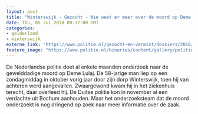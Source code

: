 ```yaml
---
layout: post
title: "Winterswijk - Gezocht - Wie weet er meer over de moord op Deme Lulaj?"
date: Thu, 05 Jul 2018 09:37:00 GMT
categories: 
- gelderland 
- winterswijk 
externe_link: "https://www.politie.nl/gezocht-en-vermist/dossiers/2018/demelulaj.html"
feature_image: "https://www.politie.nl/binaries/content/gallery/politie/nieuws/2018/juli/02-on/demelulaj2.jpg"
---
```


De Nederlandse politie doet al enkele maanden onderzoek naar de gewelddadige moord op Deme Lulaj. De 58-jarige man liep op een zondagmiddag in oktober vorig jaar door zijn dorp Winterswijk, toen hij van achteren werd aangevallen. Zwaargewond kwam hij in het ziekenhuis terecht, daar overleed hij. De Duitse politie kon in november al een verdachte uit Bochum aanhouden. Maar het onderzoeksteam dat de moord onderzoekt is nog dringend op zoek naar meer informatie over de zaak.
